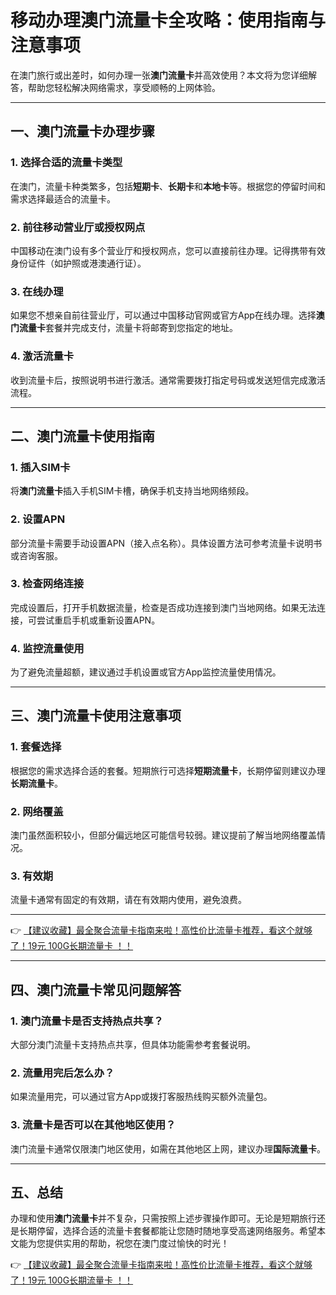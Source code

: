 # 移动办理澳门流量卡全攻略：使用指南与注意事项

在澳门旅行或出差时，如何办理一张**澳门流量卡**并高效使用？本文将为您详细解答，帮助您轻松解决网络需求，享受顺畅的上网体验。

---

## 一、澳门流量卡办理步骤

### 1. 选择合适的流量卡类型
在澳门，流量卡种类繁多，包括**短期卡**、**长期卡**和**本地卡**等。根据您的停留时间和需求选择最适合的流量卡。

### 2. 前往移动营业厅或授权网点
中国移动在澳门设有多个营业厅和授权网点，您可以直接前往办理。记得携带有效身份证件（如护照或港澳通行证）。

### 3. 在线办理
如果您不想亲自前往营业厅，可以通过中国移动官网或官方App在线办理。选择**澳门流量卡**套餐并完成支付，流量卡将邮寄到您指定的地址。

### 4. 激活流量卡
收到流量卡后，按照说明书进行激活。通常需要拨打指定号码或发送短信完成激活流程。

---

## 二、澳门流量卡使用指南

### 1. 插入SIM卡
将**澳门流量卡**插入手机SIM卡槽，确保手机支持当地网络频段。

### 2. 设置APN
部分流量卡需要手动设置APN（接入点名称）。具体设置方法可参考流量卡说明书或咨询客服。

### 3. 检查网络连接
完成设置后，打开手机数据流量，检查是否成功连接到澳门当地网络。如果无法连接，可尝试重启手机或重新设置APN。

### 4. 监控流量使用
为了避免流量超额，建议通过手机设置或官方App监控流量使用情况。

---

## 三、澳门流量卡使用注意事项

### 1. 套餐选择
根据您的需求选择合适的套餐。短期旅行可选择**短期流量卡**，长期停留则建议办理**长期流量卡**。

### 2. 网络覆盖
澳门虽然面积较小，但部分偏远地区可能信号较弱。建议提前了解当地网络覆盖情况。

### 3. 有效期
流量卡通常有固定的有效期，请在有效期内使用，避免浪费。

---

👉 [【建议收藏】最全聚合流量卡指南来啦！高性价比流量卡推荐，看这个就够了！19元 100G长期流量卡 ！！](https://bit.ly/Liuliangka)

---

## 四、澳门流量卡常见问题解答

### 1. 澳门流量卡是否支持热点共享？
大部分澳门流量卡支持热点共享，但具体功能需参考套餐说明。

### 2. 流量用完后怎么办？
如果流量用完，可以通过官方App或拨打客服热线购买额外流量包。

### 3. 流量卡是否可以在其他地区使用？
澳门流量卡通常仅限澳门地区使用，如需在其他地区上网，建议办理**国际流量卡**。

---

## 五、总结

办理和使用**澳门流量卡**并不复杂，只需按照上述步骤操作即可。无论是短期旅行还是长期停留，选择合适的流量卡套餐都能让您随时随地享受高速网络服务。希望本文能为您提供实用的帮助，祝您在澳门度过愉快的时光！

👉 [【建议收藏】最全聚合流量卡指南来啦！高性价比流量卡推荐，看这个就够了！19元 100G长期流量卡 ！！](https://bit.ly/Liuliangka)